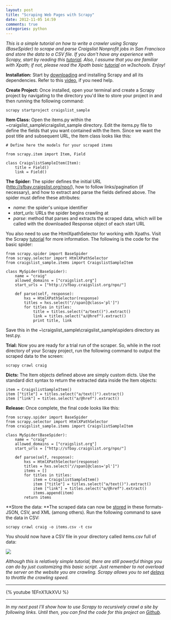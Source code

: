 ```yaml
---
layout: post
title: "Scraping Web Pages with Scrapy"
date: 2012-11-05 14:59
comments: true
categories: python
---
```


*This is a simple tutorial on how to write a crawler using Scrapy (BaseSpider) to scrape and parse Craigslist Nonprofit jobs in San Francisco and store the data to a CSV file. If you don't have any experience with Scrapy, start by reading this [tutorial](http://doc.scrapy.org/en/latest/intro/tutorial.html). Also, I assume that you are familiar with Xpath; if not, please read the Xpath basic [tutorial](http://w3schools.com/xpath/) on w3schools. Enjoy!*

**Installation:** Start by [downloading](http://scrapy.org/) and installing Scrapy and all its dependencies. Refer to this [video](http://www.youtube.com/watch?v=eEK2kmmvIdw), if you need help.

**Create Project:** Once installed, open your terminal and create a Scrapy project by navigating to the directory you'd like to store your project in and then running the following command: 

    scrapy startproject craigslist_sample

**Item Class:** Open the items.py within the ~craigslist\_sample\craigslist\_sample directory. Edit the items.py file to define the fields that you want contained with the Item. Since we want the post title and subsequent URL, the Item class looks like this:

    # Define here the models for your scraped items
     
    from scrapy.item import Item, Field
     
    class CraigslistSampleItem(Item):
    	title = Field()
    	link = Field()

**The Spider:** The spider defines the initial URL (http://sfbay.craigslist.org/npo/), how to follow links/pagination (if necessary), and how to extract and parse the fields defined above. The spider must define these attributes:

- *name*: the spider's unique identifier
- *start_urls*: URLs the spider begins crawling at
- *parse*: method that parses and extracts the scraped data, which will be called with the downloaded Response object of each start URL

You also need to use the HtmlXpathSelector for working with Xpaths. Visit the Scrapy [tutorial](http://doc.scrapy.org/en/0.16/) for more information. The following is the code for the basic spider:

    from scrapy.spider import BaseSpider
    from scrapy.selector import HtmlXPathSelector
    from craigslist_sample.items import CraigslistSampleItem

    class MySpider(BaseSpider):
        name = "craig"
        allowed_domains = ["craigslist.org"]
        start_urls = ["http://sfbay.craigslist.org/npo/"]

        def parse(self, response):
            hxs = HtmlXPathSelector(response)
            titles = hxs.select("//span[@class='pl']")
            for titles in titles:
                title = titles.select("a/text()").extract()
                link = titles.select("a/@href").extract()
                print title, link

Save this in the ~\craigslist_sample\craigslist\_sample\spiders directory as test.py.

**Trial:** Now you are ready for a trial run of the scraper. So, while in the root directory of your Scrapy project, run the following command to output the scraped data to the screen:

	scrapy crawl craig

**Dicts:** The Item objects defined above are simply custom dicts. Use the standard dict syntax to return the extracted data inside the Item objects:

    item = CraigslistSampleItem()
    item ["title"] = titles.select("a/text()").extract()
    item ["link"] = titles.select("a/@href").extract()

**Release:** Once complete, the final code looks like this:

    from scrapy.spider import BaseSpider
    from scrapy.selector import HtmlXPathSelector
    from craigslist_sample.items import CraigslistSampleItem
     
    class MySpider(BaseSpider):
    	name = "craig"
    	allowed_domains = ["craigslist.org"]
    	start_urls = ["http://sfbay.craigslist.org/npo/"]
     
    	def parse(self, response):
    		hxs = HtmlXPathSelector(response)
    		titles = hxs.select("//span[@class='pl']")
    		items = []
    		for titles in titles:
    			item = CraigslistSampleItem()
    			item ["title"] = titles.select("a/text()").extract()
    			item ["link"] = titles.select("a/@href").extract()
    			items.append(item)
    		return items

**Store the data: **The scraped data can now be [stored](http://doc.scrapy.org/en/0.16/topics/feed-exports.html#topics-feed-exports) in these formats- JSON, CSV, and XML (among others). Run the following command to save the data in CSV:

    scrapy crawl craig -o items.csv -t csv

You should now have a CSV file in your directory called items.csv full of data:

![](http://www.backwardsteps.com/uploads/2012-11-05_1411.png)

*Although this is relatively simple tutorial, there are still powerful things you can do by just customizing this basic script. Just remember to not overload the server on the website you are crawling. Scrapy allows you to set [delays](https://scrapy.readthedocs.org/en/latest/topics/settings.html?highlight=delay#download-delay) to throttle the crawling speed.*


***

{% youtube 1EFnX1UkXVU %}

***


*In my next post I'll show how to use Scrapy to  recursively crawl a site by following links. Until then, you can find the code for this project on [Github](https://github.com/mjhea0/Scrapy-Samples).*
